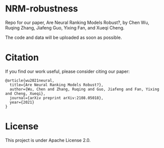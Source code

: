 # NRM-robustness
Repo for our paper, Are Neural Ranking Models Robust?, by Chen Wu, Ruqing Zhang, Jiafeng Guo, Yixing Fan, and Xueqi Cheng.

The code and data will be uploaded as soon as possible.
# Citation
If you find our work useful, please consider citing our paper:
```
@article{wu2021neural,
  title={Are Neural Ranking Models Robust?},
  author={Wu, Chen and Zhang, Ruqing and Guo, Jiafeng and Fan, Yixing and Cheng, Xueqi},
  journal={arXiv preprint arXiv:2108.05018},
  year={2021}
}
```
# License
This project is under Apache License 2.0.

